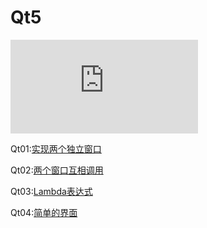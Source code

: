 # Qt5

[![GitHub issues](https://isujin.com/wp-content/themes/Diaspora/timthumb/timthumb.php?src=https://isujin.com/wp-content/uploads/2018/03/wallhaven-630537.jpg)](https://github.com/pezy/CppPrimer/issues)

<h>Qt01:[实现两个独立窗口](https://github.com/liuiwxye/Qt5/tree/master/Qt01)</h1>

<h>Qt02:[两个窗口互相调用](https://github.com/liuiwxye/Qt5/tree/master/Qt02)</h1>

<h>Qt03:[Lambda表达式](https://github.com/liuiwxye/Qt5/tree/master/Qt03)</h1>

<h>Qt04:[简单的界面](https://github.com/liuiwxye/Qt5/tree/master/Qt04)</h1>
